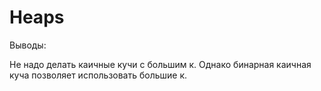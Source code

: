 # Heaps

Выводы:

Не надо делать каичные кучи с большим к. Однако бинарная каичная куча позволяет использовать большие к.
